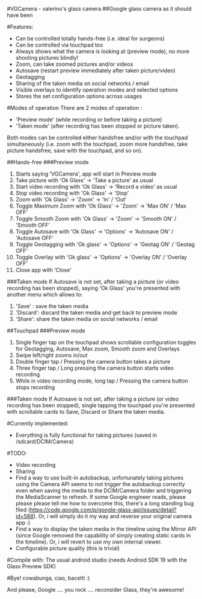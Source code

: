 #VGCamera - valerino's glass camera
##Google glass camera as it should have been

#Features:
* Can be controlled totally hands-free (i.e. ideal for surgeons)
* Can be controlled via touchpad too
* Always shows what the camera is looking at (preview mode), no more shooting pictures blindly!
* Zoom, can take zoomed pictures and/or videos
* Autosave (restart preview immediately after taken picture/video)
* Geotagging
* Sharing of the taken media on social networks / email
* Visible overlays to identify operation modes and selected options
* Stores the set configuration options across usages

#Modes of operation
There are 2 modes of operation : 

* 'Preview mode' (while recording or before taking a picture)
* 'Taken mode' (after recording has been stopped or picture taken).

Both modes can be controlled either handsfree and/or with the touchpad simultaneously (i.e. zoom with the touchpad, zoom more handsfree, take picture handsfree, save with the touchpad, and so on).

##Hands-free
###Preview mode
 1. Starts saying 'VGCamera', app will start in Preview mode
 2. Take picture with 'Ok Glass' -> 'Take a picture' as usual
 3. Start video recording with 'Ok Glass' -> 'Record a video' as usual
 4. Stop video recording with 'Ok Glass' -> 'Stop'
 5. Zoom with 'Ok Glass' -> 'Zoom' -> 'In' / 'Out'
 6. Toggle Maximum Zoom with 'Ok Glass' -> 'Zoom' -> 'Max ON' / 'Max OFF'
 7. Toggle Smooth Zoom with 'Ok Glass' -> 'Zoom' -> 'Smooth ON' / 'Smooth OFF'
 8. Toggle Autosave with 'Ok Glass' -> 'Options' -> 'Autosave ON' / 'Autosave OFF'    
 9. Toggle Geotagging with 'Ok glass' -> 'Options' -> 'Geotag ON' / 'Geotag OFF'    
 10. Toggle Overlay with 'Ok glass' -> 'Options' -> 'Overlay ON' / 'Overlay OFF'    
 11. Close app with 'Close'

###Taken mode
If Autosave is not set, after taking a picture (or video recording has been stopped), saying 'Ok Glass' you're presented with another menu which allows to:

1. 'Save' : save the taken media
2. 'Discard': discard the taken media and get back to preview mode
3. 'Share': share the taken media on social networks / email

##Touchpad
###Preview mode
1. Single finger tap on the touchpad shows scrollable configuration toggles for Geotagging, Autosave, Max zoom, Smooth zoom and Overlays
2. Swipe left/right zooms in/out
3. Double finger tap / Pressing the camera button takes a picture
4. Three finger tap / Long pressing the camera button starts video recording
5. While in video recording mode, long tap / Pressing the camera button stops recording

###Taken mode
If Autosave is not set, after taking a picture (or video recording has been stopped), single tapping the touchpad you're presented with scrollable cards to Save, Discard or Share the taken media.

#Currently implemented:
* Everything is fully functional for taking pictures (saved in /sdcard/DCIM/Camera)

#TODO:
* Video recording
* Sharing
* Find a way to use built-in autobackup, unfortunately taking pictures using the Camera API seems to not trigger the autobackup correctly even when saving the media to the DCIM/Camera folder and triggering the MediaScanner to refresh. If some Google engineer reads, please please please tell me how to overcome this, there's a long standing bug filed (https://code.google.com/p/google-glass-api/issues/detail?id=588). Or, i will simply do it my way and reverse your original camera app :)
* Find a way to display the taken media in the timeline using the Mirror API (since Google removed the capability of simply creating static cards in the timeline). Or, i will revert to use my own internal viewer.
* Configurable picture quality (this is trivial)

#Compile with:
The usual android studio (needs Android SDK 19 with the Glass Preview SDK)

#Bye!
cowabunga, ciao, bacetti :)

And please, Google .... you rock .... reconsider Glass, they're awesome!
